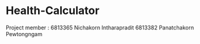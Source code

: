 # Health-Calculator
Project member :
   6813365 Nichakorn Intharapradit
   6813382 Panatchakorn Pewtongngam
